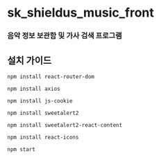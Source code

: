 # sk_shieldus_music_front

### 음악 정보 보관함 및 가사 검색 프로그램

## 설치 가이드

`npm install react-router-dom`

`npm install axios`

`npm install js-cookie`

`npm install sweetalert2`

`npm install sweetalert2-react-content`

`npm install react-icons`

`npm start`
